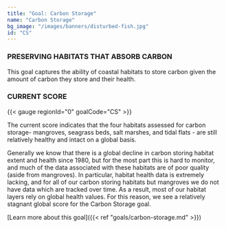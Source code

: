 ```yaml
---
title: "Goal: Carbon Storage"
name: "Carbon Storage"
bg_image: "/images/banners/disturbed-fish.jpg"
id: "CS"
---
```


### PRESERVING HABITATS THAT ABSORB CARBON

This goal captures the ability of coastal habitats to store carbon given the amount of carbon they store and their health.

### CURRENT SCORE

{{< gauge regionId="0" goalCode="CS" >}}

The current score indicates that the four habitats assessed for carbon storage- mangroves, seagrass beds, salt marshes, and tidal flats - are still relatively healthy and intact on a global basis.

Generally we know that there is a global decline in carbon storing habitat extent and health since 1980, but for the most part this is hard to monitor, and much of the data associated with these habitats are of poor quality (aside from mangroves). In particular, habitat health data is extremely lacking, and for all of our carbon storing habitats but mangroves we do not have data which are tracked over time. As a result, most of our habitat layers rely on global health values. For this reason, we see a relatively stagnant global score for the Carbon Storage goal.




[Learn more about this goal]({{< ref "goals/carbon-storage.md" >}})